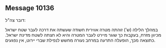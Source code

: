 ## Message 10136

דובר צה"ל:

במהלך הלילה (ש') זוהתה מטרה אווירית חשודה שעשתה את דרכה לעבר שטח ישראל מכיוון מזרח, בעקבות כך שוגר מיירט לעבר המטרה והיא לא חצתה לשטח מדינת ישראל. 
כתוצאה מכך, הופעלה התרעה במרחב נעורה מחשש לנפילת שברי יירוט, אין נפגעים.


